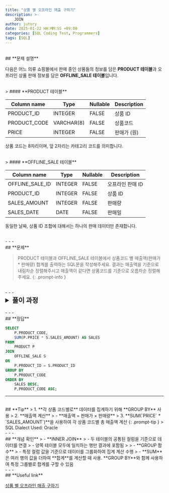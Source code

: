 ```yaml
---
title: "상품 별 오프라인 매출 구하기"
description: >-  
    JOIN
author: jutory  
date: 2025-01-22 HH:MM:SS +09:00
categories: [SQL Coding Test, Programmers]  
tags: [SQL]  
---
```

<br>
## **문제 설명**

다음은 어느 의류 쇼핑몰에서 판매 중인 상품들의 정보를 담은 **PRODUCT 테이블**과 오프라인 상품 판매 정보를 담은 **OFFLINE_SALE 테이블**입니다.

<br>
> #### **PRODUCT 테이블**

| Column name   | Type       | Nullable | Description    |
|---------------|------------|----------|----------------|
| PRODUCT_ID    | INTEGER    | FALSE    | 상품 ID        |
| PRODUCT_CODE  | VARCHAR(8) | FALSE    | 상품코드       |
| PRICE         | INTEGER    | FALSE    | 판매가 (원)    |

상품 코드는 8자리이며, 앞 2자리는 카테고리 코드를 의미합니다.

<br>
> #### **OFFLINE_SALE 테이블**

| Column name       | Type       | Nullable | Description         |
|-------------------|------------|----------|---------------------|
| OFFLINE_SALE_ID   | INTEGER    | FALSE    | 오프라인 판매 ID    |
| PRODUCT_ID        | INTEGER    | FALSE    | 상품 ID             |
| SALES_AMOUNT      | INTEGER    | FALSE    | 판매량              |
| SALES_DATE        | DATE       | FALSE    | 판매일              |

동일한 날짜, 상품 ID 조합에 대해서는 하나의 판매 데이터만 존재합니다.

<br>
- - -
<br>
## **문제**

> PRODUCT 테이블과 OFFLINE_SALE 테이블에서 상품코드 별 매출액(판매가 * 판매량) 합계를 출력하는 SQL문을 작성해주세요. 결과는 매출액을 기준으로 내림차순 정렬해주시고 매출액이 같다면 상품코드를 기준으로 오름차순 정렬해주세요.
{: .prompt-info }

<br>
- - -
<br>
<details>
  <summary style="font-size: 1.5em; font-weight: bold;">풀이 과정</summary>
<div markdown="1">

1. **조건 확인**  
   - 매출액은 **판매가 × 판매량**으로 계산
   - 각 상품의 매출액을 계산하려면, 두 테이블을 **`PRODUCT_ID`**를 기준으로 결합해야겠군

2. **테이블 결합**  
   - 두 테이블을 **`PRODUCT_ID`** 기준으로 **INNER JOIN**
   - **INNER JOIN** 사용 이유 : 판매 데이터가 있는 상품만 필요한 경우이기 때문.

3. **매출액 계산**  
   - 결합된 결과에서 상품별 총 판매량을 SUM 해서 구한 후에 구한 후 매출액 계산하자. => **`SUM(PRICE` * `SALES_AMOUNT`)**

4. **그룹화**  
   - **GROUP BY `PRODUCT_CODE`**를 사용하여 각 상품 코드별로 데이터 집계

5. **결과 정렬**  
   - 정렬 기준에 따라 **ORDER BY**로 결과 정렬
     -  매출액을 기준으로 내림차순 정렬하고, 매출액이 같은 경우 **상품 코드를 기준으로 오름차순** 정렬

6. **최종 출력**  
   - SELECT 절에서 **`PRODUCT_CODE`**와 **총 매출액** 출력

* **_교훈_**  
   - JOIN 시에 불필요한 데이터를 포함시키지 않기 위해서.. 필요한 테이블과 조건만 명확하게 설정하는 것... 숙지..
</div>
</details>

<br>
- - -
<br>
## **정답**

```sql
SELECT 
    P.PRODUCT_CODE, 
    SUM(P.PRICE * S.SALES_AMOUNT) AS SALES
FROM 
    PRODUCT P
JOIN 
    OFFLINE_SALE S 
ON 
    P.PRODUCT_ID = S.PRODUCT_ID
GROUP BY 
    P.PRODUCT_CODE
ORDER BY 
    SALES DESC, 
    P.PRODUCT_CODE ASC;
```

- - -
<br>
## **Tip**
> 1. **각 상품 코드별로** 데이터를 집계하기 위해 **GROUP BY** 사용
> 2. **매출액 계산**  
>    - **매출액 = 판매가 × 판매량**
> 3. **SUM(`PRICE` * `SALES_AMOUNT`)**을 사용하여 각 상품 코드별 총 매출액 계산
{: .prompt-tip }
> SQL Dialect Used: Oracle

<br>
- - -
<br>
## **개념 확인**
> - **INNER JOIN**
>    - 두 테이블의 공통된 컬럼을 기준으로 데이터를 연결
>    - 양쪽 테이블 모두에 일치하는 행만 결과에 포함됨
>
> - **GROUP 함수**
>    - 특정 컬럼 값을 기준으로 데이터를 그룹화하여 집계 계산 수행
>        - **SUM**은 여러 행의 값을 더하여 **합계**를 계산할 때 사용. **GROUP BY**와 함께 사용하여 특정 그룹별로 합계를 구할 수 있음

<br>
- - -
<br>
## **Useful link**

[상품 별 오프라인 매출 구하기](https://school.programmers.co.kr/learn/courses/30/lessons/131533)